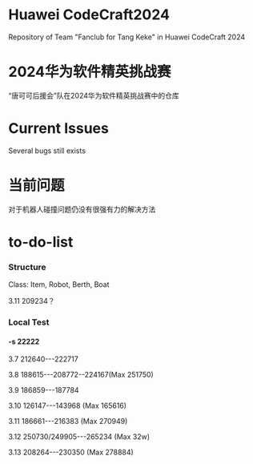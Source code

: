 # Huawei CodeCraft2024
Repository of Team "Fanclub for Tang Keke" in Huawei CodeCraft 2024
# 2024华为软件精英挑战赛
“唐可可后援会”队在2024华为软件精英挑战赛中的仓库

# Current Issues
Several bugs still exists
# 当前问题
对于机器人碰撞问题仍没有很强有力的解决方法
# to-do-list
### Structure

Class: Item, Robot, Berth, Boat

3.11 209234？
### Local Test
#### -s 22222
3.7 212640---222717 

3.8 188615---208772--224167(Max 251750)

3.9 186859---187784 

3.10 126147---143968 (Max 165616)

3.11 186661---216383 (Max 270949)

3.12 250730/249905---265234 (Max 32w)

3.13 208264---230350 (Max 278884)


